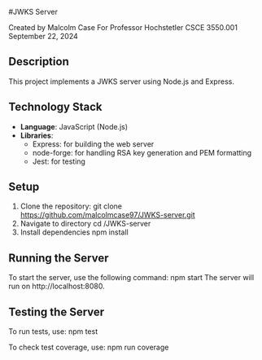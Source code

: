 #JWKS Server

Created by Malcolm Case
For Professor Hochstetler
CSCE 3550.001
September 22, 2024

## Description

This project implements a JWKS server using Node.js and Express.

## Technology Stack
- **Language**: JavaScript (Node.js)
- **Libraries**:
  - Express: for building the web server
  - node-forge: for handling RSA key generation and PEM formatting
  - Jest: for testing

## Setup
1. Clone the repository:
    git clone https://github.com/malcolmcase97/JWKS-server.git
2. Navigate to directory
    cd /JWKS-server
3. Install dependencies
    npm install

## Running the Server
To start the server, use the following command:
npm start
The server will run on http://localhost:8080.

## Testing the Server
To run tests, use:
npm test

To check test coverage, use:
npm run coverage

